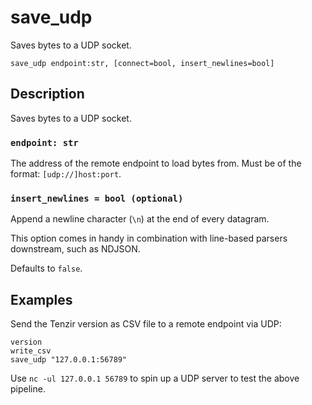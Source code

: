# save_udp

Saves bytes to a UDP socket.

```tql
save_udp endpoint:str, [connect=bool, insert_newlines=bool]
```

## Description

Saves bytes to a UDP socket.

### `endpoint: str`

The address of the remote endpoint to load bytes from. Must be of the format:
`[udp://]host:port`.

### `insert_newlines = bool (optional)`

Append a newline character (`\n`) at the end of every datagram.

This option comes in handy in combination with line-based parsers downstream,
such as NDJSON.

Defaults to `false`.

## Examples

Send the Tenzir version as CSV file to a remote endpoint via UDP:

```tql
version
write_csv
save_udp "127.0.0.1:56789"
```

Use `nc -ul 127.0.0.1 56789` to spin up a UDP server to test the above pipeline.
